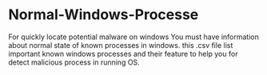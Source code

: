 # Normal-Windows-Processe
For quickly locate potential malware on windows You must have information about normal state of known processes in windows. this .csv file list important known windows processes and their feature to help you for detect malicious process in running OS.

